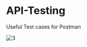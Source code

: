 # API-Testing

Useful Test cases for Postman 

![3](https://user-images.githubusercontent.com/98281483/167516511-ad347e45-041b-4c53-95dc-23d2bc9c40b1.png)

